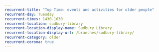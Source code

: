 ```yaml
---
recurrent-title: "Top Time: events and activities for older people"
recurrent-day: Tuesday
recurrent-times: 1430-1630
recurrent-location: sudbury-library
recurrent-location-display-name: Sudbury Library
recurrent-location-display-url: /branches/sudbury-library/
recurrent-category: older
recurrent-corona: true
---
```

